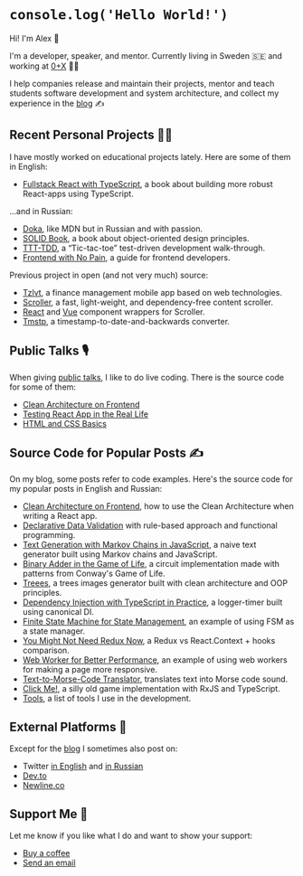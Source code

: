 # `console.log('Hello World!')`

Hi! I'm Alex 👋

I'm a developer, speaker, and mentor. Currently living in Sweden 🇸🇪 and working at [0+X](https://0x.se) 👨‍💻

I help companies release and maintain their projects, mentor and teach students software development and system architecture, and collect my experience in the [blog](https://github.com/bespoyasov/www) ✍️

## Recent Personal Projects 🧑‍💻

I have mostly worked on educational projects lately. Here are some of them in English:

- [Fullstack React with TypeScript](https://www.newline.co/fullstack-react-with-typescript), a book about building more robust React-apps using TypeScript.

...and in Russian:

- [Doka](https://github.com/doka-guide/content), like MDN but in Russian and with passion.
- [SOLID Book](https://github.com/open-tech-authors/solid), a book about object-oriented design principles.
- [TTT-TDD](https://github.com/bespoyasov/ttt-tdd), a “Tic-tac-toe” test-driven development walk-through.
- [Frontend with No Pain](https://github.com/bespoyasov/front-not-pain), a guide for frontend developers.

Previous project in open (and not very much) source:

- [Tzlvt](https://fuckgrechka.ru/tzlvt/), a finance management mobile app based on web technologies.
- [Scroller](https://github.com/bespoyasov/scroller), a fast, light-weight, and dependency-free content scroller.
- [React](https://github.com/bespoyasov/react-scroller) and [Vue](https://github.com/bespoyasov/vue-scroller) component wrappers for Scroller.
- [Tmstp](https://github.com/bespoyasov/tmstmp), a timestamp-to-date-and-backwards converter.

## Public Talks 🎙

When giving [public talks](https://bespoyasov.me/talks/), I like to do live coding. There is the source code for some of them:

- [Clean Architecture on Frontend](https://github.com/bespoyasov/frontend-clean-architecture)
- [Testing React App in the Real Life](https://github.com/bespoyasov/testing-workshop)
- [HTML and CSS Basics](https://github.com/bespoyasov/traktor-html-css-workshop)

## Source Code for Popular Posts ✍️

On my blog, some posts refer to code examples. Here's the source code for my popular posts in English and Russian:

- [Clean Architecture on Frontend](https://github.com/bespoyasov/frontend-clean-architecture), how to use the Clean Architecture when writing a React app.
- [Declarative Data Validation](https://github.com/bespoyasov/rule-based-data-validation) with rule-based approach and functional programming.
- [Text Generation with Markov Chains in JavaScript](https://github.com/bespoyasov/text-generator), a naive text generator built using Markov chains and JavaScript.
- [Binary Adder in the Game of Life](https://github.com/bespoyasov/binary-full-adder-in-the-game-of-life), a circuit implementation made with patterns from Conway's Game of Life.
- [Treees](https://github.com/bespoyasov/treees), a trees images generator built with clean architecture and OOP principles.
- [Dependency Injection with TypeScript in Practice](https://github.com/bespoyasov/di-ts-in-practice), a logger-timer built using canonical DI.
- [Finite State Machine for State Management](https://github.com/bespoyasov/fsm-example), an example of using FSM as a state manager.
- [You Might Not Need Redux Now](https://github.com/bespoyasov/you-really-dont-need-redux-now), a Redux vs React.Context + hooks comparison.
- [Web Worker for Better Performance](https://github.com/bespoyasov/web-worker-example), an example of using web workers for making a page more responsive.
- [Text-to-Morse-Code Translator](https://github.com/bespoyasov/morse), translates text into Morse code sound.
- [Click Me!](https://github.com/bespoyasov/clickme), a silly old game implementation with RxJS and TypeScript.
- [Tools](https://github.com/bespoyasov/tools), a list of tools I use in the development.

## External Platforms 📢

Except for the [blog](https://github.com/bespoyasov/www) I sometimes also post on:

- Twitter [in English](http://twitter.com/bespoyasov_) and [in Russian](http://twitter.com/bespoyasov)
- [Dev.to](https://dev.to/bespoyasov)
- [Newline.co](https://www.newline.co/@bespoyasov)

## Support Me 💖

Let me know if you like what I do and want to show your support:

- [Buy a coffee](https://buymeacoffee.com/bespoyasov)
- [Send an email](mailto:bespoyasov@me.com)
